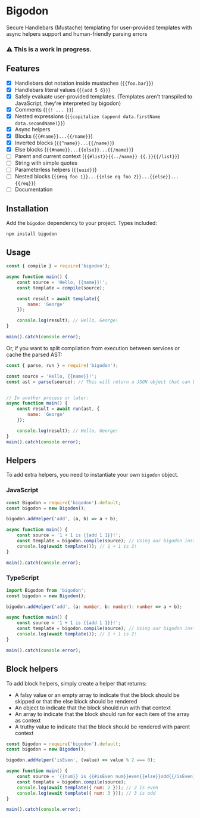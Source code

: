 # Bigodon
Secure Handlebars (Mustache) templating for user-provided templates with async helpers support and human-friendly parsing errors

### ⚠️ This is a work in progress.

## Features
- [x] Handlebars dot notation inside mustaches (`{{foo.bar}}`)
- [x] Handlebars literal values (`{{add 5 6}}`)
- [x] Safely evaluate user-provided templates. (Templates aren't transpiled to JavaScript, they're interpreted by bigodon)
- [x] Comments (`{{! ... }}`)
- [x] Nested expressions (`{{capitalize (append data.firstName data.secondName)}}`)
- [x] Async helpers
- [x] Blocks (`{{#name}}...{{/name}}`)
- [x] Inverted blocks (`{{^name}}...{{/name}}`)
- [x] Else blocks (`{{#name}}...{{else}}...{{/name}}`)
- [ ] Parent and current context (`{{#list}}{{../name}} {{.}}{{/list}}`)
- [ ] String with simple quotes
- [ ] Parameterless helpers (`{{uuid}}`)
- [ ] Nested blocks (`{{#eq foo 1}}...{{else eq foo 2}}...{{else}}...{{/eq}}`)
- [ ] Documentation

## Installation

Add the `bigodon` dependency to your project. Types included:
```shell
npm install bigodon
```

## Usage

```javascript
const { compile } = require('bigodon');

async function main() {
    const source = 'Hello, {{name}}!';
    const template = compile(source);

    const result = await template({
        name: 'George'
    });

    console.log(result); // Hello, George!
}

main().catch(console.error);
```

Or, if you want to split compilation from execution between services or cache the parsed AST:
```javascript
const { parse, run } = require('bigodon');

const source = 'Hello, {{name}}!';
const ast = parse(source); // This will return a JSON object that can be persisted for later usage


// In another process or later:
async function main() {
    const result = await run(ast, {
        name: 'George'
    });

    console.log(result); // Hello, George!
}
main().catch(console.error);
```

## Helpers

To add extra helpers, you need to instantiate your own `bigodon` object.

### JavaScript

```javascript
const Bigodon = require('bigodon').default;
const bigodon = new Bigodon();

bigodon.addHelper('add', (a, b) => a + b);

async function main() {
    const source = '1 + 1 is {{add 1 1}}!';
    const template = bigodon.compile(source); // Using our bigodon instance instead of the default compile
    console.log(await template()); // 1 + 1 is 2!
}

main().catch(console.error);
```

### TypeScript

```typescript
import Bigodon from 'bigodon';
const bigodon = new Bigodon();

bigodon.addHelper('add', (a: number, b: number): number => a + b);

async function main() {
    const source = '1 + 1 is {{add 1 1}}!';
    const template = bigodon.compile(source); // Using our bigodon instance instead of the default compile
    console.log(await template()); // 1 + 1 is 2!
}

main().catch(console.error);
```

## Block helpers

To add block helpers, simply create a helper that returns:
- A falsy value or an empty array to indicate that the block should be skipped or that the else block should be rendered
- An object to indicate that the block should run with that context
- An array to indicate that the block should run for each item of the array as context
- A truthy value to indicate that the block should be rendered with parent context

```javascript
const Bigodon = require('bigodon').default;
const bigodon = new Bigodon();

bigodon.addHelper('isEven', (value) => value % 2 === 0);

async function main() {
    const source = '{{num}} is {{#isEven num}}even{{else}}odd{{/isEven}}';
    const template = bigodon.compile(source);
    console.log(await template({ num: 2 })); // 2 is even
    console.log(await template({ num: 3 })); // 3 is odd
}

main().catch(console.error);
```
